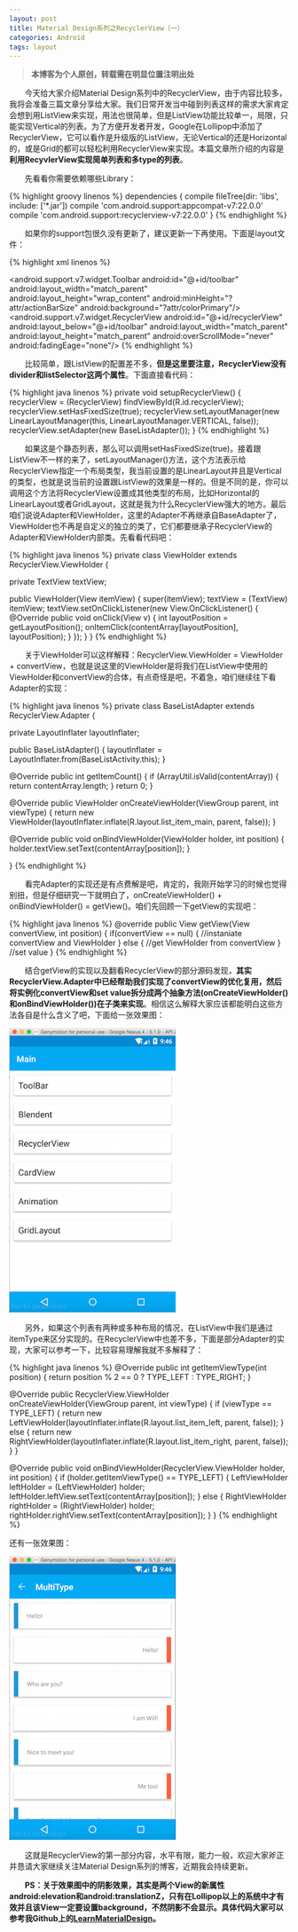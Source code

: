 ```yaml
---
layout: post
title: Material Design系列之RecyclerView（一）
categories: Android
tags: layout
---
```


> **本博客为个人原创，转载需在明显位置注明出处**

&emsp;&emsp;今天给大家介绍Material Design系列中的RecyclerView，由于内容比较多，我将会准备三篇文章分享给大家。我们日常开发当中碰到列表这样的需求大家肯定会想到用ListView来实现，用法也很简单，但是ListView功能比较单一，局限，只能实现Vertical的列表。为了方便开发者开发，Google在Lollipop中添加了RecyclerView，它可以看作是升级版的ListView，无论Vertical的还是Horizontal的，或是Grid的都可以轻松利用RecyclerView来实现。本篇文章所介绍的内容是**利用RecyvlerView实现简单列表和多type的列表**。

&emsp;&emsp;先看看你需要依赖哪些Library：

{% highlight groovy linenos %}
dependencies {
    compile fileTree(dir: 'libs', include: ['*.jar'])
    compile 'com.android.support:appcompat-v7:22.0.0'
    compile 'com.android.support:recyclerview-v7:22.0.0'
}
{% endhighlight %}

&emsp;&emsp;如果你的support包很久没有更新了，建议更新一下再使用。下面是layout文件：

{% highlight xml linenos %}
<?xml version="1.0" encoding="utf-8"?>
<RelativeLayout
    xmlns:android="http://schemas.android.com/apk/res/android"
    android:layout_width="match_parent"
    android:layout_height="match_parent">
    <android.support.v7.widget.Toolbar
        android:id="@+id/toolbar"
        android:layout_width="match_parent"
        android:layout_height="wrap_content"
        android:minHeight="?attr/actionBarSize"
        android:background="?attr/colorPrimary"/>
    <android.support.v7.widget.RecyclerView
        android:id="@+id/recyclerView"
        android:layout_below="@+id/toolbar"
        android:layout_width="match_parent"
        android:layout_height="match_parent"
        android:overScrollMode="never"
        android:fadingEage="none"/>
</RelativeLayout>
{% endhighlight %}

&emsp;&emsp;比较简单，跟ListView的配置差不多，**但是这里要注意，RecyclerView没有divider和listSelector这两个属性**。下面直接看代码：

{% highlight java linenos %}
private void setupRecyclerView() {
  recyclerView = (RecyclerView) findViewById(R.id.recyclerView);
  recyclerView.setHasFixedSize(true);
  recyclerView.setLayoutManager(new LinearLayoutManager(this, LinearLayoutManager.VERTICAL, false));
  recyclerView.setAdapter(new BaseListAdapter());
}
{% endhighlight %}

&emsp;&emsp;如果这是个静态列表，那么可以调用setHasFixedSize(true)。接着跟ListView不一样的来了，setLayoutManager()方法，这个方法表示给RecyclerView指定一个布局类型，我当前设置的是LinearLayout并且是Vertical的类型，也就是说当前的设置跟ListView的效果是一样的。但是不同的是，你可以调用这个方法将RecyclerView设置成其他类型的布局，比如Horizontal的LinearLayout或者GridLayout，这就是我为什么RecyclerView强大的地方。最后咱们说说Adapter和ViewHolder，这里的Adapter不再继承自BaseAdapter了，ViewHolder也不再是自定义的独立的类了，它们都要继承子RecyclerView的Adapter和ViewHolder内部类。先看看代码吧：

{% highlight java linenos %}
private class ViewHolder extends RecyclerView.ViewHolder {

  private TextView textView;

  public ViewHolder(View itemView) {
    super(itemView);
    textView = (TextView) itemView;
    textView.setOnClickListener(new View.OnClickListener() {
      @Override
      public void onClick(View v) {
        int layoutPosition = getLayoutPosition();
        onItemClick(contentArray[layoutPosition], layoutPosition);
      }
    });
  }
}
{% endhighlight %}

&emsp;&emsp;关于ViewHolder可以这样解释：RecyclerView.ViewHolder = ViewHolder + convertView，也就是说这里的ViewHolder是将我们在ListView中使用的ViewHolder和convertView的合体，有点奇怪是吧，不着急，咱们继续往下看Adapter的实现：

{% highlight java linenos %}
private class BaseListAdapter extends RecyclerView.Adapter<ViewHolder> {

  private LayoutInflater layoutInflater;

  public BaseListAdapter() {
    layoutInflater = LayoutInflater.from(BaseListActivity.this);
  }

  @Override
  public int getItemCount() {
    if (ArrayUtil.isValid(contentArray)) {
      return contentArray.length;
    }
    return 0;
  }

  @Override
  public ViewHolder onCreateViewHolder(ViewGroup parent, int viewType) {
    return new ViewHolder(layoutInflater.inflate(R.layout.list_item_main, parent, false));
  }

  @Override
  public void onBindViewHolder(ViewHolder holder, int position) {
    holder.textView.setText(contentArray[position]);
  }

}
{% endhighlight %}

&emsp;&emsp;看完Adapter的实现还是有点费解是吧，肯定的，我刚开始学习的时候也觉得别扭，但是仔细研究一下就明白了，onCreateViewHolder() + onBindViewHolder() = getView()。咱们先回顾一下getView的实现吧：

{% highlight java linenos %}
@override
public View getView(View convertView, int position) {
  if(convertView == null) {
    //instaniate convertView and ViewHolder
  }
  else {
    //get ViewHolder from convertView
  }
  //set value
}
{% endhighlight %}

&emsp;&emsp;结合getView的实现以及翻看RecyclerView的部分源码发现，**其实RecyclerView.Adapter中已经帮助我们实现了convertView的优化复用，然后将实例化convertView和set value拆分成两个抽象方法(onCreateViewHolder()和onBindViewHolder())在子类来实现**。相信这么解释大家应该都能明白这些方法各自是什么含义了吧，下面给一张效果图：

![md_recyclerview_normal](/images/md_recyclerview_normal.png)

&emsp;&emsp;另外，如果这个列表有两种或多种布局的情况，在ListView中我们是通过itemType来区分实现的。在RecyclerView中也差不多，下面是部分Adapter的实现，大家可以参考一下，比较容易理解我就不多解释了：

{% highlight java linenos %}
@Override
public int getItemViewType(int position) {
  return position % 2 == 0 ? TYPE_LEFT : TYPE_RIGHT;
}

@Override
public RecyclerView.ViewHolder onCreateViewHolder(ViewGroup parent, int viewType) {
  if (viewType == TYPE_LEFT) {
    return new LeftViewHolder(layoutInflater.inflate(R.layout.list_item_left, parent, false));
  }
  else {
    return new RightViewHolder(layoutInflater.inflate(R.layout.list_item_right, parent, false));
  }
}

@Override
public void onBindViewHolder(RecyclerView.ViewHolder holder, int position) {
  if (holder.getItemViewType() == TYPE_LEFT) {
    LeftViewHolder leftHolder = (LeftViewHolder) holder;
    leftHolder.leftView.setText(contentArray[position]);
  }
  else {
    RightViewHolder rightHolder = (RightViewHolder) holder;
    rightHolder.rightView.setText(contentArray[position]);
  }
}
{% endhighlight %}

还有一张效果图：

![md_recyclerview_multitype](/images/md_recyclerview_multitype.png)

&emsp;&emsp;这就是RecyclerView的第一部分内容，水平有限，能力一般，欢迎大家斧正并恳请大家继续关注Material Design系列的博客，近期我会持续更新。

**&emsp;&emsp;PS：关于效果图中的阴影效果，其实是两个View的新属性android:elevation和android:translationZ，只有在Lollipop以上的系统中才有效并且该View一定要设置background，不然阴影不会显示。具体代码大家可以参考我Github上的[LearnMaterialDesign](https://github.com/willmo1987/LearnMaterialDesign)。**
